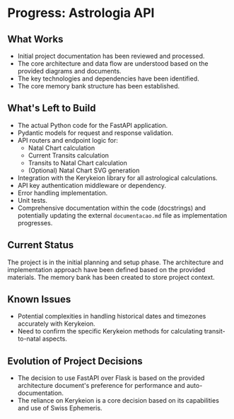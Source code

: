 # Progress: Astrologia API

## What Works

- Initial project documentation has been reviewed and processed.
- The core architecture and data flow are understood based on the provided diagrams and documents.
- The key technologies and dependencies have been identified.
- The core memory bank structure has been established.

## What's Left to Build

- The actual Python code for the FastAPI application.
- Pydantic models for request and response validation.
- API routers and endpoint logic for:
    - Natal Chart calculation
    - Current Transits calculation
    - Transits to Natal Chart calculation
    - (Optional) Natal Chart SVG generation
- Integration with the Kerykeion library for all astrological calculations.
- API key authentication middleware or dependency.
- Error handling implementation.
- Unit tests.
- Comprehensive documentation within the code (docstrings) and potentially updating the external `documentacao.md` file as implementation progresses.

## Current Status

The project is in the initial planning and setup phase. The architecture and implementation approach have been defined based on the provided materials. The memory bank has been created to store project context.

## Known Issues

- Potential complexities in handling historical dates and timezones accurately with Kerykeion.
- Need to confirm the specific Kerykeion methods for calculating transit-to-natal aspects.

## Evolution of Project Decisions

- The decision to use FastAPI over Flask is based on the provided architecture document's preference for performance and auto-documentation.
- The reliance on Kerykeion is a core decision based on its capabilities and use of Swiss Ephemeris.
